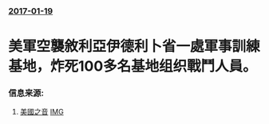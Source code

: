 ### [2017-01-19](/news/2017/01/19/index.md)

##### 
# 美軍空襲敘利亞伊德利卜省一處軍事訓練基地，炸死100多名基地组织戰鬥人員。 




### 信息来源:

1. [美國之音](http://www.voachinese.com/a/us-syria-20170120/3685403.html) [IMG](https://gdb.voanews.com/CD0914E9-C93B-49DF-BC5B-841B95E8B83D_w1200_r1_s.jpg)
